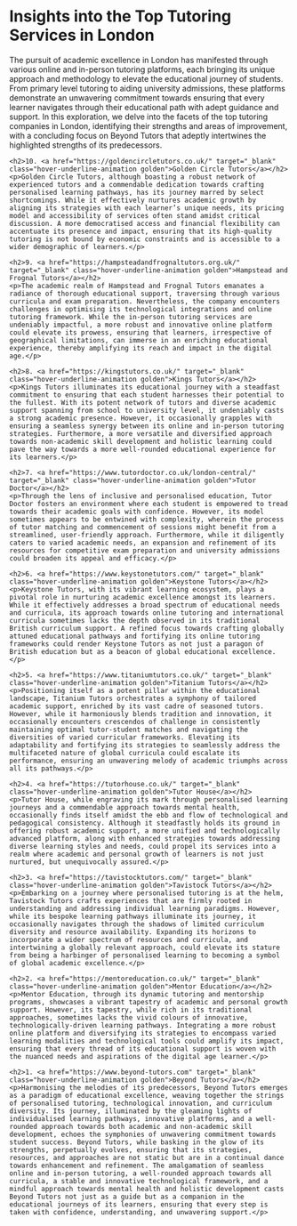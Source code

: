 <div class="container insight_article_style">
    <h1>Insights into the Top Tutoring Services in London</h1>
    <p>The pursuit of academic excellence in London has manifested through various online and in-person tutoring platforms, each bringing its unique approach and methodology to elevate the educational journey of students. From primary level tutoring to aiding university admissions, these platforms demonstrate an unwavering commitment towards ensuring that every learner navigates through their educational path with adept guidance and support. In this exploration, we delve into the facets of the top tutoring companies in London, identifying their strengths and areas of improvement, with a concluding focus on Beyond Tutors that adeptly intertwines the highlighted strengths of its predecessors.</p>
    
    <h2>10. <a href="https://goldencircletutors.co.uk/" target="_blank" class="hover-underline-animation golden">Golden Circle Tutors</a></h2>
    <p>Golden Circle Tutors, although boasting a robust network of experienced tutors and a commendable dedication towards crafting personalised learning pathways, has its journey marred by select shortcomings. While it effectively nurtures academic growth by aligning its strategies with each learner’s unique needs, its pricing model and accessibility of services often stand amidst critical discussion. A more democratised access and financial flexibility can accentuate its presence and impact, ensuring that its high-quality tutoring is not bound by economic constraints and is accessible to a wider demographic of learners.</p>
    
    <h2>9. <a href="https://hampsteadandfrognaltutors.org.uk/" target="_blank" class="hover-underline-animation golden">Hampstead and Frognal Tutors</a></h2>
    <p>The academic realm of Hampstead and Frognal Tutors emanates a radiance of thorough educational support, traversing through various curricula and exam preparation. Nevertheless, the company encounters challenges in optimising its technological integrations and online tutoring framework. While the in-person tutoring services are undeniably impactful, a more robust and innovative online platform could elevate its prowess, ensuring that learners, irrespective of geographical limitations, can immerse in an enriching educational experience, thereby amplifying its reach and impact in the digital age.</p>
    
    <h2>8. <a href="https://kingstutors.co.uk/" target="_blank" class="hover-underline-animation golden">Kings Tutors</a></h2>
    <p>Kings Tutors illuminates its educational journey with a steadfast commitment to ensuring that each student harnesses their potential to the fullest. With its potent network of tutors and diverse academic support spanning from school to university level, it undeniably casts a strong academic presence. However, it occasionally grapples with ensuring a seamless synergy between its online and in-person tutoring strategies. Furthermore, a more versatile and diversified approach towards non-academic skill development and holistic learning could pave the way towards a more well-rounded educational experience for its learners.</p>
    
    <h2>7. <a href="https://www.tutordoctor.co.uk/london-central/" target="_blank" class="hover-underline-animation golden">Tutor Doctor</a></h2>
    <p>Through the lens of inclusive and personalised education, Tutor Doctor fosters an environment where each student is empowered to tread towards their academic goals with confidence. However, its model sometimes appears to be entwined with complexity, wherein the process of tutor matching and commencement of sessions might benefit from a streamlined, user-friendly approach. Furthermore, while it diligently caters to varied academic needs, an expansion and refinement of its resources for competitive exam preparation and university admissions could broaden its appeal and efficacy.</p>
    
    <h2>6. <a href="https://www.keystonetutors.com/" target="_blank" class="hover-underline-animation golden">Keystone Tutors</a></h2>
    <p>Keystone Tutors, with its vibrant learning ecosystem, plays a pivotal role in nurturing academic excellence amongst its learners. While it effectively addresses a broad spectrum of educational needs and curricula, its approach towards online tutoring and international curricula sometimes lacks the depth observed in its traditional British curriculum support. A refined focus towards crafting globally attuned educational pathways and fortifying its online tutoring frameworks could render Keystone Tutors as not just a paragon of British education but as a beacon of global educational excellence.</p>

    <h2>5. <a href="https://www.titaniumtutors.co.uk/" target="_blank" class="hover-underline-animation golden">Titanium Tutors</a></h2>
    <p>Positioning itself as a potent pillar within the educational landscape, Titanium Tutors orchestrates a symphony of tailored academic support, enriched by its vast cadre of seasoned tutors. However, while it harmoniously blends tradition and innovation, it occasionally encounters crescendos of challenge in consistently maintaining optimal tutor-student matches and navigating the diversities of varied curricular frameworks. Elevating its adaptability and fortifying its strategies to seamlessly address the multifaceted nature of global curricula could escalate its performance, ensuring an unwavering melody of academic triumphs across all its pathways.</p>
    
    <h2>4. <a href="https://tutorhouse.co.uk/" target="_blank" class="hover-underline-animation golden">Tutor House</a></h2>
    <p>Tutor House, while engraving its mark through personalised learning journeys and a commendable approach towards mental health, occasionally finds itself amidst the ebb and flow of technological and pedagogical consistency. Although it steadfastly holds its ground in offering robust academic support, a more unified and technologically advanced platform, along with enhanced strategies towards addressing diverse learning styles and needs, could propel its services into a realm where academic and personal growth of learners is not just nurtured, but unequivocally assured.</p>
    
    <h2>3. <a href="https://tavistocktutors.com/" target="_blank" class="hover-underline-animation golden">Tavistock Tutors</a></h2>
    <p>Embarking on a journey where personalised tutoring is at the helm, Tavistock Tutors crafts experiences that are firmly rooted in understanding and addressing individual learning paradigms. However, while its bespoke learning pathways illuminate its journey, it occasionally navigates through the shadows of limited curriculum diversity and resource availability. Expanding its horizons to incorporate a wider spectrum of resources and curricula, and intertwining a globally relevant approach, could elevate its stature from being a harbinger of personalised learning to becoming a symbol of global academic excellence.</p>
    
    <h2>2. <a href="https://mentoreducation.co.uk/" target="_blank" class="hover-underline-animation golden">Mentor Education</a></h2>
    <p>Mentor Education, through its dynamic tutoring and mentorship programs, showcases a vibrant tapestry of academic and personal growth support. However, its tapestry, while rich in its traditional approaches, sometimes lacks the vivid colours of innovative, technologically-driven learning pathways. Integrating a more robust online platform and diversifying its strategies to encompass varied learning modalities and technological tools could amplify its impact, ensuring that every thread of its educational support is woven with the nuanced needs and aspirations of the digital age learner.</p>
    
    <h2>1. <a href="https://www.beyond-tutors.com" target="_blank" class="hover-underline-animation golden">Beyond Tutors</a></h2>
    <p>Harmonising the melodies of its predecessors, Beyond Tutors emerges as a paradigm of educational excellence, weaving together the strings of personalised tutoring, technological innovation, and curriculum diversity. Its journey, illuminated by the gleaming lights of individualised learning pathways, innovative platforms, and a well-rounded approach towards both academic and non-academic skill development, echoes the symphonies of unwavering commitment towards student success. Beyond Tutors, while basking in the glow of its strengths, perpetually evolves, ensuring that its strategies, resources, and approaches are not static but are in a continual dance towards enhancement and refinement. The amalgamation of seamless online and in-person tutoring, a well-rounded approach towards all curricula, a stable and innovative technological framework, and a mindful approach towards mental health and holistic development casts Beyond Tutors not just as a guide but as a companion in the educational journeys of its learners, ensuring that every step is taken with confidence, understanding, and unwavering support.</p>
    

</div>
    